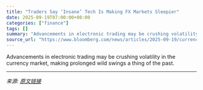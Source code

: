 ```yaml
---
title: "Traders Say ‘Insane’ Tech Is Making FX Markets Sleepier"
date: 2025-09-19T07:00:00+08:00
categories: ["finance"]
tags: []
summary: "Advancements in electronic trading may be crushing volatility in the currency market, making prolonged wild swings a thing of the past."
source_url: "https://www.bloomberg.com/news/articles/2025-09-19/currency-volatility-is-getting-crushed-in-era-of-insane-tech-advancements"
---
```


Advancements in electronic trading may be crushing volatility in the currency market, making prolonged wild swings a thing of the past.

---

*来源: [原文链接](https://www.bloomberg.com/news/articles/2025-09-19/currency-volatility-is-getting-crushed-in-era-of-insane-tech-advancements)*
